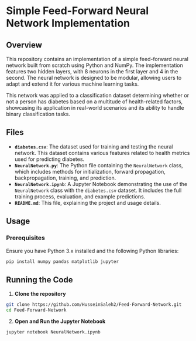 # Simple Feed-Forward Neural Network Implementation

## Overview
This repository contains an implementation of a simple feed-forward neural network built from scratch using Python and NumPy. The implementation features two hidden layers, with 8 neurons in the first layer and 4 in the second. The neural network is designed to be modular, allowing users to adapt and extend it for various machine learning tasks.

This network was applied to a classification dataset determining whether or not a person has diabetes based on a multitude of health-related factors, showcasing its application in real-world scenarios and its ability to handle binary classification tasks.

## Files
- **`diabetes.csv`**: The dataset used for training and testing the neural network. This dataset contains various features related to health metrics used for predicting diabetes.
- **`NeuralNetwork.py`**: The Python file containing the `NeuralNetwork` class, which includes methods for initialization, forward propagation, backpropagation, training, and prediction.
- **`NeuralNetwork.ipynb`**: A Jupyter Notebook demonstrating the use of the `NeuralNetwork` class with the `diabetes.csv` dataset. It includes the full training process, evaluation, and example predictions.
- **`README.md`**: This file, explaining the project and usage details.

## Usage
### Prerequisites
Ensure you have Python 3.x installed and the following Python libraries:
```bash
pip install numpy pandas matplotlib jupyter
```
## Running the Code
1. **Clone the repository**
```bash
git clone https://github.com/HusseinSaleh2/Feed-Forward-Network.git
cd Feed-Forward-Network
```
2. **Open and Run the Jupyter Notebook**
```bash
jupyter notebook NeuralNetwork.ipynb
```

